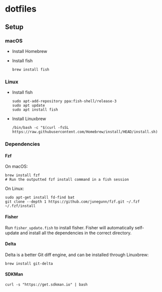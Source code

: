 # dotfiles

## Setup

### macOS

* Install Homebrew
* Install fish

  ```shell
  brew install fish
  ```

### Linux

* Install fish

  ```shell
  sudo apt-add-repository ppa:fish-shell/release-3
  sudo apt update
  sudo apt install fish
  ```

* Install Linuxbrew

  ```shell
  /bin/bash -c "$(curl -fsSL https://raw.githubusercontent.com/Homebrew/install/HEAD/install.sh)"
  ```

### Dependencies

#### Fzf

On macOS:

```shell
brew install fzf
# Run the outputted fzf install command in a fish session
```

On Linux:

```shell
sudo apt-get install fd-find bat
git clone --depth 1 https://github.com/junegunn/fzf.git ~/.fzf
~/.fzf/install
```

#### Fisher

Run `fisher_update.fish` to install fisher. Fisher will automatically
self-update and install all the dependencies in the correct directory.

#### Delta

Delta is a better Git diff engine, and can be installed through Linuxbrew:

```shell
brew install git-delta
```

#### SDKMan

```shell
curl -s "https://get.sdkman.io" | bash
```
